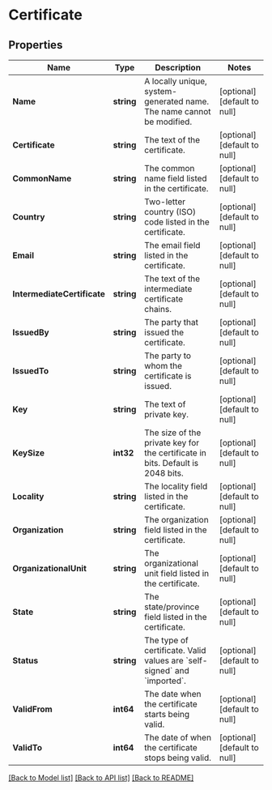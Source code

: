 # Certificate

## Properties
Name | Type | Description | Notes
------------ | ------------- | ------------- | -------------
**Name** | **string** | A locally unique, system-generated name. The name cannot be modified. | [optional] [default to null]
**Certificate** | **string** | The text of the certificate. | [optional] [default to null]
**CommonName** | **string** | The common name field listed in the certificate. | [optional] [default to null]
**Country** | **string** | Two-letter country (ISO) code listed in the certificate. | [optional] [default to null]
**Email** | **string** | The email field listed in the certificate. | [optional] [default to null]
**IntermediateCertificate** | **string** | The text of the intermediate certificate chains. | [optional] [default to null]
**IssuedBy** | **string** | The party that issued the certificate. | [optional] [default to null]
**IssuedTo** | **string** | The party to whom the certificate is issued. | [optional] [default to null]
**Key** | **string** | The text of private key. | [optional] [default to null]
**KeySize** | **int32** | The size of the private key for the certificate in bits. Default is 2048 bits. | [optional] [default to null]
**Locality** | **string** | The locality field listed in the certificate. | [optional] [default to null]
**Organization** | **string** | The organization field listed in the certificate. | [optional] [default to null]
**OrganizationalUnit** | **string** | The organizational unit field listed in the certificate. | [optional] [default to null]
**State** | **string** | The state/province field listed in the certificate. | [optional] [default to null]
**Status** | **string** | The type of certificate. Valid values are &#x60;self-signed&#x60; and &#x60;imported&#x60;. | [optional] [default to null]
**ValidFrom** | **int64** | The date when the certificate starts being valid. | [optional] [default to null]
**ValidTo** | **int64** | The date of when the certificate stops being valid. | [optional] [default to null]

[[Back to Model list]](../README.md#documentation-for-models) [[Back to API list]](../README.md#documentation-for-api-endpoints) [[Back to README]](../README.md)

